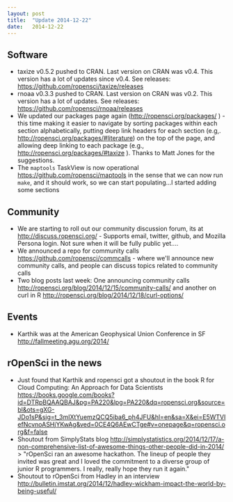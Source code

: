 ```yaml
---
layout: post
title:  "Update 2014-12-22"
date:   2014-12-22
---
```


## Software

* taxize v0.5.2 pushed to CRAN. Last version on CRAN was v0.4. This version has a lot of updates since v0.4. See releases: https://github.com/ropensci/taxize/releases
* rnoaa v0.3.3 pushed to CRAN. Last version on CRAN was v0.2. This version has a lot of updates. See releases: https://github.com/ropensci/rnoaa/releases
* We updated our packages page again (http://ropensci.org/packages/ ) -this time making it easier to navigate by sorting packages within each section alphabetically, putting deep link headers for each section (e.g,. http://ropensci.org/packages/#literature) on the top of the page, and allowing deep linking to each package (e.g., http://ropensci.org/packages/#taxize ). Thanks to Matt Jones for the suggestions. 
* The `maptools` TaskView is now operational https://github.com/ropensci/maptools in the sense that we can now run `make`, and it should work, so we can start populating...I started adding some sections

## Community

* We are starting to roll out our community discussion forum, its at http://discuss.ropensci.org/ - Supports email, twitter, github, and Mozilla Persona login. Not sure when it will be fully public yet....
* We announced a repo for community calls https://github.com/ropensci/commcalls - where we'll announce new community calls, and people can discuss topics related to community calls
* Two blog posts last week: One announcing community calls http://ropensci.org/blog/2014/12/15/community-calls/ and another on curl in R http://ropensci.org/blog/2014/12/18/curl-options/

## Events

* Karthik was at the American Geophysical Union Conference in SF http://fallmeeting.agu.org/2014/

## rOpenSci in the news

* Just found that Karthik and ropensci got a shoutout in the book R for Cloud Computing: An Approach for Data Scientists https://books.google.com/books?id=DTRpBQAAQBAJ&pg=PA220&lpg=PA220&dq=ropensci.org&source=bl&ots=gXG-JDo1sP&sig=t_3mIXtYuemzQCQ5iba6_ph4JFU&hl=en&sa=X&ei=E5WTVIefNcvnoASHjYKwAg&ved=0CE4Q6AEwCTge#v=onepage&q=ropensci.org&f=false
* Shoutout from SimplyStats blog http://simplystatistics.org/2014/12/17/a-non-comprehensive-list-of-awesome-things-other-people-did-in-2014/  > "rOpenSci ran an awesome hackathon. The lineup of people they invited was great and I loved the commitment to a diverse group of junior R programmers. I really, really hope they run it again."
* Shoutout to rOpenSci from Hadley in an interview http://bulletin.imstat.org/2014/12/hadley-wickham-impact-the-world-by-being-useful/
